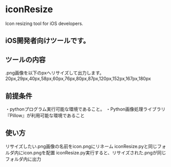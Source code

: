 # iconResize
Icon resizing tool for iOS developers.

## iOS開発者向けツールです。

## ツールの内容

.png画像を以下のpxへリサイズして出力します。
20px,29px,40px,58px,60px,76px,80px,87px,120px,152px,167px,180px

## 前提条件
・pythonプログラム実行可能な環境であること。
・Python画像処理ライブラリ『Pillow』が利用可能な環境であること

## 使い方

リサイズしたい.png画像の名前をicon.pngにリネーム
iconResize.pyと同じフォルダ内にicon.pngを配置
iconResize.py実行すると、リサイズされた.pngが同じフォルダ内に出力
